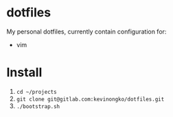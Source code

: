 # dotfiles
My personal dotfiles, currently contain configuration for:
- vim

# Install
1. `cd ~/projects`
2. `git clone git@gitlab.com:kevinongko/dotfiles.git`
3. `./bootstrap.sh`
